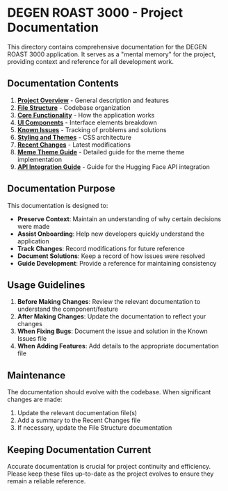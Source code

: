 # DEGEN ROAST 3000 - Project Documentation

This directory contains comprehensive documentation for the DEGEN ROAST 3000 application. It serves as a "mental memory" for the project, providing context and reference for all development work.

## Documentation Contents

1. **[Project Overview](./01_project_overview.md)** - General description and features
2. **[File Structure](./02_file_structure.md)** - Codebase organization
3. **[Core Functionality](./03_core_functionality.md)** - How the application works
4. **[UI Components](./04_ui_components.md)** - Interface elements breakdown
5. **[Known Issues](./05_known_issues.md)** - Tracking of problems and solutions
6. **[Styling and Themes](./06_styling_and_themes.md)** - CSS architecture
7. **[Recent Changes](./07_recent_changes.md)** - Latest modifications
8. **[Meme Theme Guide](./08_meme_theme_guide.md)** - Detailed guide for the meme theme implementation
9. **[API Integration Guide](./09_api_integration_guide.md)** - Guide for the Hugging Face API integration

## Documentation Purpose

This documentation is designed to:

- **Preserve Context**: Maintain an understanding of why certain decisions were made
- **Assist Onboarding**: Help new developers quickly understand the application
- **Track Changes**: Record modifications for future reference
- **Document Solutions**: Keep a record of how issues were resolved
- **Guide Development**: Provide a reference for maintaining consistency

## Usage Guidelines

1. **Before Making Changes**: Review the relevant documentation to understand the component/feature
2. **After Making Changes**: Update the documentation to reflect your changes
3. **When Fixing Bugs**: Document the issue and solution in the Known Issues file
4. **When Adding Features**: Add details to the appropriate documentation file

## Maintenance

The documentation should evolve with the codebase. When significant changes are made:

1. Update the relevant documentation file(s)
2. Add a summary to the Recent Changes file
3. If necessary, update the File Structure documentation

## Keeping Documentation Current

Accurate documentation is crucial for project continuity and efficiency. Please keep these files up-to-date as the project evolves to ensure they remain a reliable reference. 